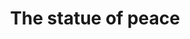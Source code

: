 ---
pid: llp388
title: The statue of peace
location_transcription: 
coordinates: "[-75.163952003192, 39.955261345909]"
zipcode: 
gen_neighborhood: 
neighborhood: 
outside_phl: 
age: '9'
age_range: 6-13
instagram: 
image_file_name: llp_388.jpg
proposal_transcription: people cange people
topic: Unity,Uplifting
topic_summary: 0, 0
type: Sculpture Statue
keywords_other: hands, holding hands, change
credit: 
image_labels: 
twitter: 
facebook: 
permalink: "/monuments/llp388/"
layout: item-page
---